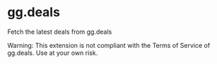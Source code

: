 # gg.deals

Fetch the latest deals from gg.deals

Warning: This extension is not compliant with the Terms of Service of gg.deals. Use at your own risk.
